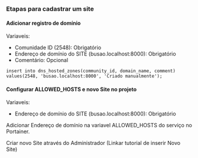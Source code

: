 ### Etapas para cadastrar um site

#### Adicionar registro de domínio

Variaveis:
- Comunidade ID (2548): Obrigatório
- Endereço de domínio do SITE (busao.localhost:8000): Obrigatório
- Comentário: Opcional

```
insert into dns_hosted_zones(community_id, domain_name, comment) values(2548, 'busao.localhost:8000', 'Criado manualmente');
```

#### Configurar ALLOWED_HOSTS e novo Site no projeto

Variaveis:
- Endereço de domínio do SITE (busao.localhost:8000): Obrigatório

Adicionar Endereço de domínio na variavel ALLOWED_HOSTS do serviço no Portainer.

Criar novo Site através do Administrador (Linkar tutorial de inserir Novo Site)
